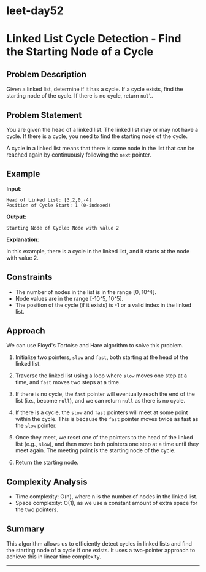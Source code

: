 # leet-day52

# Linked List Cycle Detection - Find the Starting Node of a Cycle

## Problem Description

Given a linked list, determine if it has a cycle. If a cycle exists, find the starting node of the cycle. If there is no cycle, return `null`.

## Problem Statement

You are given the head of a linked list. The linked list may or may not have a cycle. If there is a cycle, you need to find the starting node of the cycle. 

A cycle in a linked list means that there is some node in the list that can be reached again by continuously following the `next` pointer. 

## Example

**Input**:

```
Head of Linked List: [3,2,0,-4]
Position of Cycle Start: 1 (0-indexed)
```

**Output**:

```
Starting Node of Cycle: Node with value 2
```

**Explanation**:

In this example, there is a cycle in the linked list, and it starts at the node with value 2.

## Constraints

- The number of nodes in the list is in the range [0, 10^4].
- Node values are in the range [-10^5, 10^5].
- The position of the cycle (if it exists) is -1 or a valid index in the linked list.

## Approach

We can use Floyd's Tortoise and Hare algorithm to solve this problem.

1. Initialize two pointers, `slow` and `fast`, both starting at the head of the linked list.

2. Traverse the linked list using a loop where `slow` moves one step at a time, and `fast` moves two steps at a time.

3. If there is no cycle, the `fast` pointer will eventually reach the end of the list (i.e., become `null`), and we can return `null` as there is no cycle.

4. If there is a cycle, the `slow` and `fast` pointers will meet at some point within the cycle. This is because the `fast` pointer moves twice as fast as the `slow` pointer.

5. Once they meet, we reset one of the pointers to the head of the linked list (e.g., `slow`), and then move both pointers one step at a time until they meet again. The meeting point is the starting node of the cycle.

6. Return the starting node.

## Complexity Analysis

- Time complexity: O(n), where n is the number of nodes in the linked list.
- Space complexity: O(1), as we use a constant amount of extra space for the two pointers.

## Summary

This algorithm allows us to efficiently detect cycles in linked lists and find the starting node of a cycle if one exists. It uses a two-pointer approach to achieve this in linear time complexity.

---
